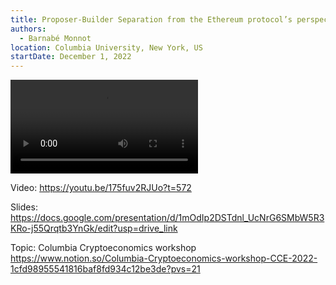 ```yaml
---
title: Proposer-Builder Separation from the Ethereum protocol’s perspective
authors:
  - Barnabé Monnot
location: Columbia University, New York, US
startDate: December 1, 2022
---
```


<video src="https://youtu.be/175fuv2RJUo?t=572"></video>

Video: <https://youtu.be/175fuv2RJUo?t=572>

Slides: <https://docs.google.com/presentation/d/1mOdIp2DSTdnl_UcNrG6SMbW5R3KRo-j55Qrqtb3YnGk/edit?usp=drive_link>

Topic: Columbia Cryptoeconomics workshop <https://www.notion.so/Columbia-Cryptoeconomics-workshop-CCE-2022-1cfd98955541816baf8fd934c12be3de?pvs=21>
